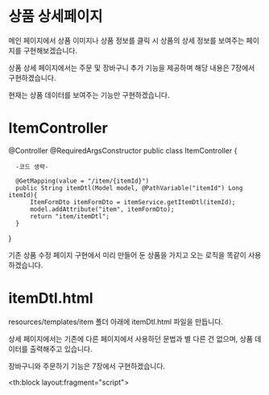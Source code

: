 상품 상세페이지
===

메인 페이지에서 상품 이미지나 상품 정보를 클릭 시 상품의 상세 정보를 보여주는 페이지를 구현해보겠습니다.

상품 상세 페이지에서는 주문 및 장바구니 추가 기능을 제공하며 해당 내용은 7장에서 구현하겠습니다.

현재는 상품 데이터를 보여주는 기능만 구현하겠습니다.



ItemController
===

  @Controller
  @RequiredArgsConstructor
  public class ItemController {

      -코드 생략-

      @GetMapping(value = "/item/{itemId}")
      public String itemDtl(Model model, @PathVariable("itemId") Long itemId){
          ItemFormDto itemFormDto = itemService.getItemDtl(itemId);
          model.addAttribute("item", itemFormDto);
          return "item/itemDtl";
      }

  }


기존 상품 수정 페이지 구현에서 미리 만들어 둔 상품을 가지고 오는 로직을 똑같이 사용하겠습니다.

itemDtl.html
===

resources/templates/item 폴더 아래에 itemDtl.html 파일을 만듭니다.

상세 페이지에서는 기존에 다른 페이지에서 사용하던 문법과 별 다른 건 없으며, 상품 데이터를 출력해주고 있습니다.

장바구니와 주문하기 기능은 7장에서 구현하겠습니다.

  <!DOCTYPE html>
  <html xmlns:th="http://www.thymeleaf.org"
        xmlns:layout="http://www.ultraq.net.nz/thymeleaf/layout"
        layout:decorate="~{layouts/layout1}">

  <head>
      <meta name="_csrf" th:content="${_csrf.token}"/>
      <meta name="_csrf_header" th:content="${_csrf.headerName}"/>
  </head>

  <!-- 사용자 스크립트 추가 -->
  <th:block layout:fragment="script">
      <script th:inline="javascript">
          $(document).ready(function(){

              calculateToalPrice();

              $("#count").change( function(){
                  calculateToalPrice();
              });
          });

          function calculateToalPrice(){ <!--1  -->
              var count = $("#count").val();
              var price = $("#price").val();
              var totalPrice = price*count;
              $("#totalPrice").html(totalPrice + '원');
          }

          function order(){
              var token = $("meta[name='_csrf']").attr("content");
              var header = $("meta[name='_csrf_header']").attr("content");

              var url = "/order";
              var paramData = {
                  itemId : $("#itemId").val(),
                  count : $("#count").val()
              };

              var param = JSON.stringify(paramData);

              $.ajax({
                  url      : url,
                  type     : "POST",
                  contentType : "application/json",
                  data     : param,
                  beforeSend : function(xhr){
                      /* 데이터를 전송하기 전에 헤더에 csrf값을 설정 */
                      xhr.setRequestHeader(header, token);
                  },
                  dataType : "json",
                  cache   : false,
                  success  : function(result, status){
                      alert("주문이 완료 되었습니다.");
                      location.href='/';
                  },
                  error : function(jqXHR, status, error){

                      if(jqXHR.status == '401'){
                          alert('로그인 후 이용해주세요');
                          location.href='/members/login';
                      } else{
                          alert(jqXHR.responseText);
                      }

                  }
              });
          }

          function addCart(){
              var token = $("meta[name='_csrf']").attr("content");
              var header = $("meta[name='_csrf_header']").attr("content");

              var url = "/cart";
              var paramData = {
                  itemId : $("#itemId").val(),
                  count : $("#count").val()
              };

              var param = JSON.stringify(paramData);

              $.ajax({
                  url      : url,
                  type     : "POST",
                  contentType : "application/json",
                  data     : param,
                  beforeSend : function(xhr){
                      /* 데이터를 전송하기 전에 헤더에 csrf값을 설정 */
                      xhr.setRequestHeader(header, token);
                  },
                  dataType : "json",
                  cache   : false,
                  success  : function(result, status){
                      alert("상품을 장바구니에 담았습니다.");
                      location.href='/';
                  },
                  error : function(jqXHR, status, error){

                      if(jqXHR.status == '401'){
                          alert('로그인 후 이용해주세요');
                          location.href='/members/login';
                      } else{
                          alert(jqXHR.responseText);
                      }

                  }
              });
          }

      </script>
  </th:block>

  <!-- 사용자 CSS 추가 -->
  <th:block layout:fragment="css">
      <style>
          .mgb-15{
              margin-bottom:15px;
          }
          .mgt-30{
              margin-top:30px;
          }
          .mgt-50{
              margin-top:50px;
          }
          .repImgDiv{
              margin-right:15px;
              height:auto;
              width:50%;
          }
          .repImg{
              width:100%;
              height:400px;
          }
          .wd50{
              height:auto;
              width:50%;
          }
      </style>
  </th:block>

  <div layout:fragment="content" style="margin-left:25%;margin-right:25%">

      <input type="hidden" id="itemId" th:value="${item.id}">

      <div class="d-flex">
          <div class="repImgDiv">
              <img th:src="${item.itemImgDtoList[0].imgUrl}" class = "rounded repImg" th:alt="${item.itemNm}">
          </div>
          <div class="wd50">
              <span th:if="${item.itemSellStatus == T(com.shop.constant.ItemSellStatus).SELL}" class="badge badge-primary mgb-15">
                  판매중
              </span>
              <span th:unless="${item.itemSellStatus == T(com.shop.constant.ItemSellStatus).SELL}" class="badge btn-danger mgb-15" >
                  품절
              </span>
              <div class="h4" th:text="${item.itemNm}"></div>
              <hr class="my-4">

              <div class="text-right">
                  <div class="h4 text-danger text-left">
                      <input type="hidden" th:value="${item.price}" id="price" name="price">
                      <span th:text="${item.price}"></span>원
                  </div>
                  <div class="input-group w-50">
                      <div class="input-group-prepend">
                          <span class="input-group-text">수량</span>
                      </div>
                      <input type="number" name="count" id="count" class="form-control" value="1" min="1">
                  </div>
              </div>
              <hr class="my-4">

              <div class="text-right mgt-50">
                  <h5>결제 금액</h5>
                  <h3 name="totalPrice" id="totalPrice" class="font-weight-bold"></h3>
              </div>
              <div th:if="${item.itemSellStatus == T(com.shop.constant.ItemSellStatus).SELL}" class="text-right">
                  <button type="button" class="btn btn-light border border-primary btn-lg" onclick="addCart()">장바구니 담기</button>
                  <button type="button" class="btn btn-primary btn-lg" onclick="order()">주문하기</button>
              </div>
              <div th:unless="${item.itemSellStatus == T(com.shop.constant.ItemSellStatus).SELL}" class="text-right">
                  <button type="button" class="btn btn-danger btn-lg">품절</button>
              </div>
          </div>
      </div>

      <div class="jumbotron jumbotron-fluid mgt-30">
          <div class="container">
              <h4 class="display-5">상품 상세 설명</h4>
              <hr class="my-4">
              <p class="lead" th:text="${item.itemDetail}"></p>
          </div>
      </div>

      <div th:each="itemImg : ${item.itemImgDtoList}" class="text-center"> <!--2  -->
          <img th:if="${not #strings.isEmpty(itemImg.imgUrl)}" th:src="${itemImg.imgUrl}" class="rounded mgb-15" width="800">
      </div>

  </div>

  </html>


1 -> 현재 주문할 수량과 상품 한 개당 가격을 곱해서 결제 금액을 구해주는 함수입니다.

2 -> 등록된 상품 이미지를 반복 구문을 통해 보여주고 있습니다. 

보통 실제 쇼핑몰에서는 상품에 대한 정보를 예쁘게 이미지로 만들어서 보여줍니다.

상품 상세페이지 예
===



참고 자료: 백견불여일타 스프링부트와 쇼핑몰 with jpa

